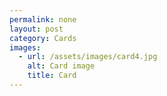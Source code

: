 ```yaml
---
permalink: none
layout: post
category: Cards
images:   
  - url: /assets/images/card4.jpg
    alt: Card image
    title: Card
---
```

